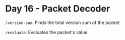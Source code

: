 # Day 16 - Packet Decoder

`/version-sum`: Finds the total version sum of the packet

`/evaluate`: Evaluates the packet's value